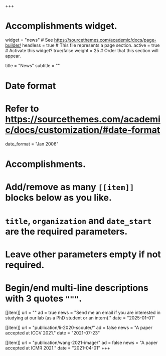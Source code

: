 +++
# Accomplishments widget.
widget = "news"  # See https://sourcethemes.com/academic/docs/page-builder/
headless = true  # This file represents a page section.
active = true  # Activate this widget? true/false
weight = 25  # Order that this section will appear.

title = "News"
subtitle = ""

# Date format
#   Refer to https://sourcethemes.com/academic/docs/customization/#date-format
date_format = "Jan 2006"

# Accomplishments.
#   Add/remove as many `[[item]]` blocks below as you like.
#   `title`, `organization` and `date_start` are the required parameters.
#   Leave other parameters empty if not required.
#   Begin/end multi-line descriptions with 3 quotes `"""`.


[[item]]
  url = ""
  ad = true
  news = "Send me an email if you are interested in studying at our lab (as a PhD student or an intern)."
  date = "2025-01-01"

[[item]]
  url = "publication/li-2020-scouter/"
  ad = false
  news = "A paper accepted at ICCV 2021."
  date = "2021-07-23"

[[item]]
  url = "publication/wang-2021-image/"
  ad = false
  news = "A paper accepted at ICMR 2021."
  date = "2021-04-01"
+++